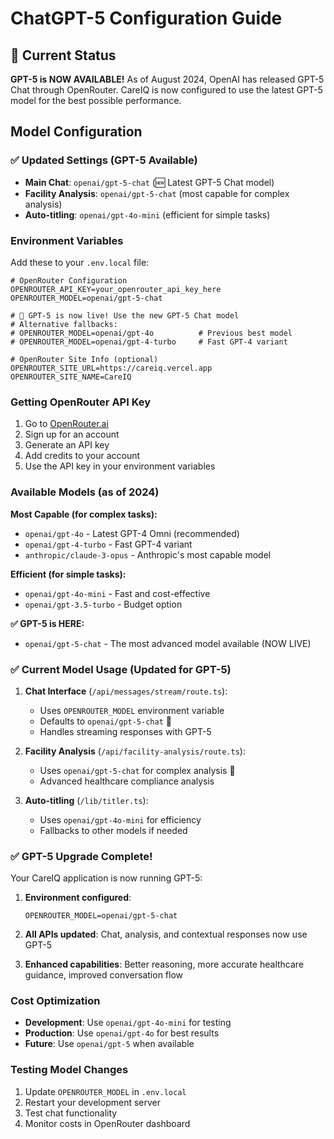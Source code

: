 # ChatGPT-5 Configuration Guide

## 🚀 Current Status
**GPT-5 is NOW AVAILABLE!** As of August 2024, OpenAI has released GPT-5 Chat through OpenRouter. CareIQ is now configured to use the latest GPT-5 model for the best possible performance.

## Model Configuration

### ✅ Updated Settings (GPT-5 Available)
- **Main Chat**: `openai/gpt-5-chat` (🆕 Latest GPT-5 Chat model)
- **Facility Analysis**: `openai/gpt-5-chat` (most capable for complex analysis)
- **Auto-titling**: `openai/gpt-4o-mini` (efficient for simple tasks)

### Environment Variables

Add these to your `.env.local` file:

```env
# OpenRouter Configuration
OPENROUTER_API_KEY=your_openrouter_api_key_here
OPENROUTER_MODEL=openai/gpt-5-chat

# 🎉 GPT-5 is now live! Use the new GPT-5 Chat model
# Alternative fallbacks:
# OPENROUTER_MODEL=openai/gpt-4o          # Previous best model  
# OPENROUTER_MODEL=openai/gpt-4-turbo     # Fast GPT-4 variant

# OpenRouter Site Info (optional)
OPENROUTER_SITE_URL=https://careiq.vercel.app
OPENROUTER_SITE_NAME=CareIQ
```

### Getting OpenRouter API Key

1. Go to [OpenRouter.ai](https://openrouter.ai)
2. Sign up for an account
3. Generate an API key
4. Add credits to your account
5. Use the API key in your environment variables

### Available Models (as of 2024)

**Most Capable (for complex tasks):**
- `openai/gpt-4o` - Latest GPT-4 Omni (recommended)
- `openai/gpt-4-turbo` - Fast GPT-4 variant
- `anthropic/claude-3-opus` - Anthropic's most capable model

**Efficient (for simple tasks):**
- `openai/gpt-4o-mini` - Fast and cost-effective
- `openai/gpt-3.5-turbo` - Budget option

**✅ GPT-5 is HERE:**
- `openai/gpt-5-chat` - The most advanced model available (NOW LIVE)

### ✅ Current Model Usage (Updated for GPT-5)

1. **Chat Interface** (`/api/messages/stream/route.ts`):
   - Uses `OPENROUTER_MODEL` environment variable
   - Defaults to `openai/gpt-5-chat` 🚀
   - Handles streaming responses with GPT-5

2. **Facility Analysis** (`/api/facility-analysis/route.ts`):
   - Uses `openai/gpt-5-chat` for complex analysis 🚀
   - Advanced healthcare compliance analysis

3. **Auto-titling** (`/lib/titler.ts`):
   - Uses `openai/gpt-4o-mini` for efficiency
   - Fallbacks to other models if needed

### ✅ GPT-5 Upgrade Complete!

Your CareIQ application is now running GPT-5:

1. **Environment configured**: 
   ```env
   OPENROUTER_MODEL=openai/gpt-5-chat
   ```

2. **All APIs updated**: Chat, analysis, and contextual responses now use GPT-5

3. **Enhanced capabilities**: Better reasoning, more accurate healthcare guidance, improved conversation flow

### Cost Optimization

- **Development**: Use `openai/gpt-4o-mini` for testing
- **Production**: Use `openai/gpt-4o` for best results
- **Future**: Use `openai/gpt-5` when available

### Testing Model Changes

1. Update `OPENROUTER_MODEL` in `.env.local`
2. Restart your development server
3. Test chat functionality
4. Monitor costs in OpenRouter dashboard